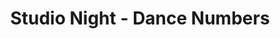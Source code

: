 ---
title: Studio Night - Dance Numbers
year: 1926
opening_date: 
closing_date:
layout: productions
featured_image: 
image_caption:
image_credit:
playbill: 
category: 
Theatre: Theatre Jacksonville
cast:
  Performer: Elizabeth Trabue
crew:
orchestra:
external_links:
---